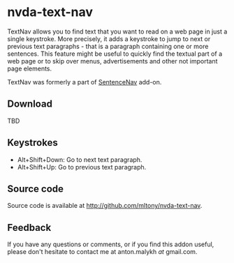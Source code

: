# nvda-text-nav
TextNav allows you to find text that you want to read on a web page in just a single keystroke.
More precisely, it adds a keystroke to jump to next or previous text paragraphs - that is a paragraph containing one or more sentences. 
This feature might be useful to quickly find the textual part of a web page or to skip over menus, advertisements and other not important page elements.

TextNav was formerly a part of [SentenceNav](https://github.com/mltony/nvda-sentence-nav/) add-on.
## Download
TBD

## Keystrokes
* Alt+Shift+Down: Go to next text paragraph.
* Alt+Shift+Up: Go to previous text paragraph.

## Source code
Source code is available at <http://github.com/mltony/nvda-text-nav>.

## Feedback
If you have any questions or comments, or if you find this addon useful, please don't hesitate to contact me at anton.malykh *at* gmail.com.
